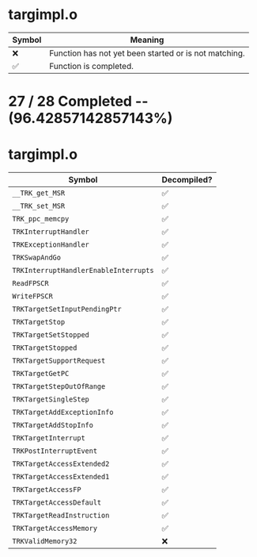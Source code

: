 # targimpl.o
| Symbol | Meaning 
| ------------- | ------------- 
| :x: | Function has not yet been started or is not matching. 
| :white_check_mark: | Function is completed. 


# 27 / 28 Completed -- (96.42857142857143%)
# targimpl.o
| Symbol | Decompiled? |
| ------------- | ------------- |
| `__TRK_get_MSR` | :white_check_mark: |
| `__TRK_set_MSR` | :white_check_mark: |
| `TRK_ppc_memcpy` | :white_check_mark: |
| `TRKInterruptHandler` | :white_check_mark: |
| `TRKExceptionHandler` | :white_check_mark: |
| `TRKSwapAndGo` | :white_check_mark: |
| `TRKInterruptHandlerEnableInterrupts` | :white_check_mark: |
| `ReadFPSCR` | :white_check_mark: |
| `WriteFPSCR` | :white_check_mark: |
| `TRKTargetSetInputPendingPtr` | :white_check_mark: |
| `TRKTargetStop` | :white_check_mark: |
| `TRKTargetSetStopped` | :white_check_mark: |
| `TRKTargetStopped` | :white_check_mark: |
| `TRKTargetSupportRequest` | :white_check_mark: |
| `TRKTargetGetPC` | :white_check_mark: |
| `TRKTargetStepOutOfRange` | :white_check_mark: |
| `TRKTargetSingleStep` | :white_check_mark: |
| `TRKTargetAddExceptionInfo` | :white_check_mark: |
| `TRKTargetAddStopInfo` | :white_check_mark: |
| `TRKTargetInterrupt` | :white_check_mark: |
| `TRKPostInterruptEvent` | :white_check_mark: |
| `TRKTargetAccessExtended2` | :white_check_mark: |
| `TRKTargetAccessExtended1` | :white_check_mark: |
| `TRKTargetAccessFP` | :white_check_mark: |
| `TRKTargetAccessDefault` | :white_check_mark: |
| `TRKTargetReadInstruction` | :white_check_mark: |
| `TRKTargetAccessMemory` | :white_check_mark: |
| `TRKValidMemory32` | :x: |
